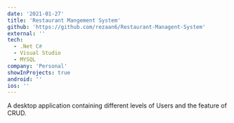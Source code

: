 ```yaml
---
date: '2021-01-27'
title: 'Restaurant Mangement System'
github: 'https://github.com/rezaan6/Restaurant-Managent-System'
external: ''
tech:
  - .Net C#
  - Visual Studio
  - MYSQL
company: 'Personal'
showInProjects: true
android: ''
ios: ''
---
```


A desktop application containing different levels of Users and the feature of CRUD.
